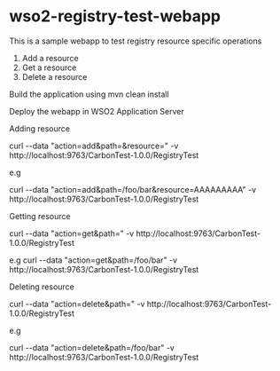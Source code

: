 wso2-registry-test-webapp
=========================

This is a sample webapp to test registry resource specific operations

1. Add a resource
2. Get a resource
3. Delete a resource

Build the application using
mvn clean install

Deploy the webapp in WSO2 Application Server

Adding resource

  curl --data "action=add&path=<resource-path>&resource=<resource-value>" -v http://localhost:9763/CarbonTest-1.0.0/RegistryTest

e.g

 curl --data "action=add&path=/foo/bar&resource=AAAAAAAAA" -v http://localhost:9763/CarbonTest-1.0.0/RegistryTest


Getting resource

  curl --data "action=get&path=<resource-path>" -v http://localhost:9763/CarbonTest-1.0.0/RegistryTest

e.g
curl --data "action=get&path=/foo/bar" -v http://localhost:9763/CarbonTest-1.0.0/RegistryTest


Deleting resource

  curl --data "action=delete&path=<resource-path>" -v http://localhost:9763/CarbonTest-1.0.0/RegistryTest

e.g

curl --data "action=delete&path=/foo/bar" -v http://localhost:9763/CarbonTest-1.0.0/RegistryTest
